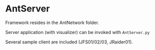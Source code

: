 # AntServer

Framework resides in the AntNetwork folder.

Server application (with visualizer) can be invoked with `AntServer.py`

Several sample client are included (JFS01/02/03, JRaider01).
